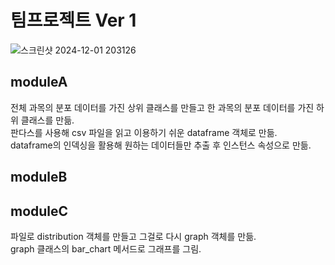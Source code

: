 # 팀프로젝트 Ver 1

![스크린샷 2024-12-01 203126](https://github.com/user-attachments/assets/1ee8a191-74f5-4e1a-8727-2d23ab1f4e9e)

## moduleA
전체 과목의 분포 데이터를 가진 상위 클래스를 만들고 한 과목의 분포 데이터를 가진 하위 클래스를 만듦.  
판다스를 사용해 csv 파일을 읽고 이용하기 쉬운 dataframe 객체로 만듦.  
dataframe의 인덱싱을 활용해 원하는 데이터들만 추출 후 인스턴스 속성으로 만듦.  

## moduleB

## moduleC
파일로 distribution 객체를 만들고 그걸로 다시 graph 객체를 만듦.  
graph 클래스의 bar_chart 메서드로 그래프를 그림.
